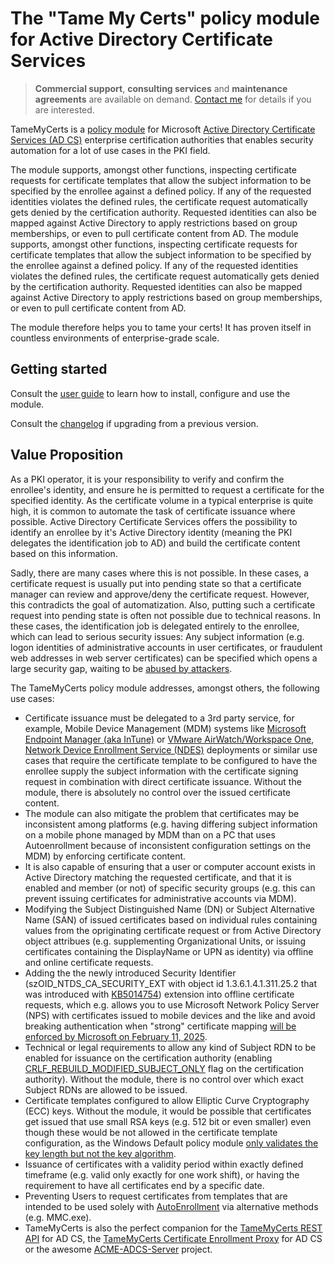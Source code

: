 # The "Tame My Certs" policy module for Active Directory Certificate Services

> **Commercial support**, **consulting services** and **maintenance agreements** are available on demand. [Contact me](https://www.gradenegger.eu/en/imprint/) for details if you are interested.

TameMyCerts is a [policy module](https://docs.microsoft.com/en-us/windows/win32/seccrypto/certificate-services-architecture) for Microsoft [Active Directory Certificate Services (AD CS)](https://docs.microsoft.com/en-us/windows/win32/seccrypto/certificate-services) enterprise certification authorities that enables security automation for a lot of use cases in the PKI field.

The module supports, amongst other functions, inspecting certificate requests for certificate templates that allow the subject information to be specified by the enrollee against a defined policy. If any of the requested identities violates the defined rules, the certificate request automatically gets denied by the certification authority. Requested identities can also be mapped against Active Directory to apply restrictions based on group memberships, or even to pull certificate content from AD.
The module supports, amongst other functions, inspecting certificate requests for certificate templates that allow the subject information to be specified by the enrollee against a defined policy. If any of the requested identities violates the defined rules, the certificate request automatically gets denied by the certification authority. Requested identities can also be mapped against Active Directory to apply restrictions based on group memberships, or even to pull certificate content from AD.

The module therefore helps you to tame your certs! It has proven itself in countless environments of enterprise-grade scale.

## Getting started

Consult the [user guide](https://docs.tamemycerts.com/) to learn how to install, configure and use the module.

Consult the [changelog](CHANGELOG.md) if upgrading from a previous version.

## Value Proposition

As a PKI operator, it is your responsibility to verify and confirm the enrollee's identity, and ensure he is permitted to request a certificate for the specified identity. As the certificate volume in a typical enterprise is quite high, it is common to automate the task of certificate issuance where possible. Active Directory Certificate Services offers the possibility to identify an enrollee by it's Active Directory identity (meaning the PKI delegates the identification job to AD) and build the certificate content based on this information.

Sadly, there are many cases where this is not possible. In these cases, a certificate request is usually put into pending state so that a certificate manager can review and approve/deny the certificate request. However, this contradicts the goal of automatization. Also, putting such a certificate request into pending state is often not possible due to technical reasons. In these cases, the identification job is delegated entirely to the enrollee, which can lead to serious security issues: Any subject information (e.g. logon identities of administrative accounts in user certificates, or fraudulent web addresses in web server certificates) can be specified which opens a large security gap, waiting to be [abused by attackers](https://www.gradenegger.eu/?lang=en&p=13269).

The TameMyCerts policy module addresses, amongst others, the following use cases:

- Certificate issuance must be delegated to a 3rd party service, for example, Mobile Device Management (MDM) systems like [Microsoft Endpoint Manager (aka InTune)](https://www.microsoft.com/en-us/security/business/microsoft-endpoint-manager) or [VMware AirWatch/Workspace One](https://www.vmware.com/content/vmware/vmware-published-sites/de/products/workspace-one.html.html), [Network Device Enrollment Service (NDES)](https://social.technet.microsoft.com/wiki/contents/articles/9063.active-directory-certificate-services-ad-cs-network-device-enrollment-service-ndes.aspx) deployments or similar use cases that require the certificate template to be configured to have the enrollee supply the subject information with the certificate signing request in combination with direct certificate issuance. Without the module, there is absolutely no control over the issued certificate content.
- The module can also mitigate the problem that certificates may be inconsistent among platforms (e.g. having differing subject information on a mobile phone managed by MDM than on a PC that uses Autoenrollment because of inconsistent configuration settings on the MDM) by enforcing certificate content.
- It is also capable of ensuring that a user or computer account exists in Active Directory matching the requested certificate, and that it is enabled and member (or not) of specific security groups (e.g. this can prevent issuing certificates for administrative accounts via MDM).
- Modifying the Subject Distinguished Name (DN) or Subject Alternative Name (SAN) of issued certificates based on individual rules containing values from the opriginating certificate request or from Active Directory object attribues (e.g. supplementing Organizational Units, or issuing certificates containing the DisplayName or UPN as identity) via offline and online certificate requests.
- Adding the the newly introduced Security Identifier (szOID_NTDS_CA_SECURITY_EXT with object id 1.3.6.1.4.1.311.25.2 that was introduced with [KB5014754](https://support.microsoft.com/en-us/topic/kb5014754-certificate-based-authentication-changes-on-windows-domain-controllers-ad2c23b0-15d8-4340-a468-4d4f3b188f16)) extension into offline certificate requests, which e.g. allows you to use Microsoft Network Policy Server (NPS) with certificates issued to mobile devices and the like and avoid breaking authentication when "strong" certificate mapping [will be enforced by Microsoft on February 11, 2025](https://support.microsoft.com/en-us/topic/kb5014754-certificate-based-authentication-changes-on-windows-domain-controllers-ad2c23b0-15d8-4340-a468-4d4f3b188f16#bkmk_fullenforcemode).
- Technical or legal requirements to allow any kind of Subject RDN to be enabled for issuance on the certification authority (enabling [CRLF_REBUILD_MODIFIED_SUBJECT_ONLY](https://www.gradenegger.eu/?lang=en&p=952) flag on the certification authority). Without the module, there is no control over which exact Subject RDNs are allowed to be issued.
- Certificate templates configured to allow Elliptic Curve Cryptography (ECC) keys. Without the module, it would be possible that certificates get issued that use small RSA keys (e.g. 512 bit or even smaller) even though these would be not allowed in the certificate template configuration, as the Windows Default policy module [only validates the key length but not the key algorithm](https://www.gradenegger.eu/?lang=en&p=14138).
- Issuance of certificates with a validity period within exactly defined timeframe (e.g. valid only exactly for one work shift), or having the requirement to have all certificates end by a specific date.
- Preventing Users to request certificates from templates that are intended to be used solely with [AutoEnrollment](https://www.gradenegger.eu/?lang=en&p=2789) via alternative methods (e.g. MMC.exe).
- TameMyCerts is also the perfect companion for the [TameMyCerts REST API](https://github.com/Sleepw4lker/TameMyCerts.REST) for AD CS, the [TameMyCerts Certificate Enrollment Proxy](https://github.com/Sleepw4lker/TameMyCerts.WSTEP) for AD CS or the awesome [ACME-ADCS-Server](https://github.com/glatzert/ACME-Server-ADCS) project.